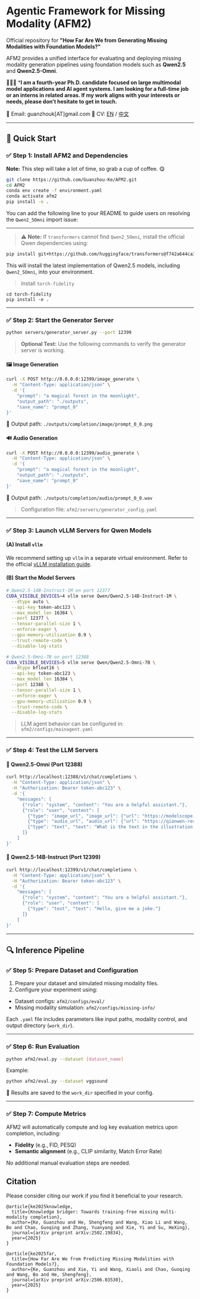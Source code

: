 # Agentic Framework for Missing Modality (AFM2)

Official repository for **"How Far Are We from Generating Missing Modalities with Foundation Models?"**

AFM2 provides a unified interface for evaluating and deploying missing modality generation pipelines using foundation models such as **Qwen2.5** and **Qwen2.5-Omni**.

💼💼💼
***I am a fourth-year Ph.D. candidate focused on large multimodal model applications and AI agent systems. I am looking for a full-time job or an interns in related areas. If my work aligns with your interests or needs, please don’t hesitate to get in touch.**

📧 Email: guanzhouk[AT]gmail.com
📄 CV: [EN](https://guanzhouk.top/files/guanzhou-ke-cv-en.pdf) / [中文](https://guanzhouk.top/files/guanzhouke-cv-cn-new.pdf)

---

## 🚀 Quick Start

### ✅ Step 1: Install AFM2 and Dependencies

**Note:** This step will take a lot of time, so grab a cup of coffee. 😋

```bash
git clone https://github.com/Guanzhou-Ke/AFM2.git
cd AFM2
conda env create -f environment.yaml
conda activate afm2
pip install -e .
```

You can add the following line to your README to guide users on resolving the `Qwen2_5Omni` import issue:

---

> ⚠️ **Note:** If `transformers` cannot find `Qwen2_5Omni`, install the official Qwen dependencies using:

```bash
pip install git+https://github.com/huggingface/transformers@f742a644ca32e65758c3adb36225aef1731bd2a8
```

This will install the latest implementation of Qwen2.5 models, including `Qwen2_5Omni`, into your environment.


> Install `torch-fidelity`

```
cd torch-fidelity
pip install -e .
```

---

### ✅ Step 2: Start the Generator Server

```bash
python servers/generator_server.py --port 12399
```

> **Optional Test:** Use the following commands to verify the generator server is working.

#### 🖼️ Image Generation

```bash
curl -X POST http://0.0.0.0:12399/image_generate \
  -H "Content-Type: application/json" \
  -d '{
    "prompt": "a magical forest in the moonlight",
    "output_path": "./outputs",
    "save_name": "prompt_0"
}'
```

📍 Output path: `./outputs/completion/image/prompt_0_0.png`

#### 🔊 Audio Generation

```bash
curl -X POST http://0.0.0.0:12399/audio_generate \
  -H "Content-Type: application/json" \
  -d '{
    "prompt": "a magical forest in the moonlight",
    "output_path": "./outputs",
    "save_name": "prompt_0"
}'
```

📍 Output path: `./outputs/completion/audio/prompt_0_0.wav`

> Configuration file: `afm2/servers/generator_config.yaml`

---

### ✅ Step 3: Launch vLLM Servers for Qwen Models

#### (A) Install `vllm`

We recommend setting up `vllm` in a separate virtual environment.
Refer to the official [vLLM installation guide](https://docs.vllm.ai/en/latest/getting_started/installation.html).

#### (B) Start the Model Servers

```bash
# Qwen2.5-14B-Instruct-1M on port 12377
CUDA_VISIBLE_DEVICES=4 vllm serve Qwen/Qwen2.5-14B-Instruct-1M \
  --dtype auto \
  --api-key token-abc123 \
  --max_model_len 16384 \
  --port 12377 \
  --tensor-parallel-size 1 \
  --enforce-eager \
  --gpu-memory-utilization 0.9 \
  --trust-remote-code \
  --disable-log-stats

# Qwen2.5-Omni-7B on port 12388
CUDA_VISIBLE_DEVICES=5 vllm serve Qwen/Qwen2.5-Omni-7B \
  --dtype bfloat16 \
  --api-key token-abc123 \
  --max_model_len 16384 \
  --port 12388 \
  --tensor-parallel-size 1 \
  --enforce-eager \
  --gpu-memory-utilization 0.9 \
  --trust-remote-code \
  --disable-log-stats
```

> LLM agent behavior can be configured in:
> `afm2/configs/mainagent.yaml`

---

### ✅ Step 4: Test the LLM Servers

#### 🧪 Qwen2.5-Omni (Port 12388)

```bash
curl http://localhost:12388/v1/chat/completions \
  -H "Content-Type: application/json" \
  -H "Authorization: Bearer token-abc123" \
  -d '{
    "messages": [
      {"role": "system", "content": "You are a helpful assistant."},
      {"role": "user", "content": [
        {"type": "image_url", "image_url": {"url": "https://modelscope.oss-cn-beijing.aliyuncs.com/resource/qwen.png"}},
        {"type": "audio_url", "audio_url": {"url": "https://qianwen-res.oss-cn-beijing.aliyuncs.com/Qwen2.5-Omni/cough.wav"}},
        {"type": "text", "text": "What is the text in the illustration and what is the sound in the audio?"}
      ]}
    ]
}'
```

#### 🧪 Qwen2.5-14B-Instruct (Port 12399)

```bash
curl http://localhost:12399/v1/chat/completions \
  -H "Content-Type: application/json" \
  -H "Authorization: Bearer token-abc123" \
  -d '{
    "messages": [
      {"role": "system", "content": "You are a helpful assistant."},
      {"role": "user", "content": [
        {"type": "text", "text": "Hello, give me a joke."}
      ]}
    ]
}'
```

---

## 🔍 Inference Pipeline

### ✅ Step 5: Prepare Dataset and Configuration

1. Prepare your dataset and simulated missing modality files.
2. Configure your experiment using:

* Dataset configs: `afm2/configs/eval/`
* Missing modality simulation: `afm2/configs/missing-info/`

Each `.yaml` file includes parameters like input paths, modality control, and output directory (`work_dir`).

---

### ✅ Step 6: Run Evaluation

```bash
python afm2/eval.py --dataset [dataset_name]
```

Example:

```bash
python afm2/eval.py --dataset vggsound
```

📁 Results are saved to the `work_dir` specified in your config.

---

### ✅ Step 7: Compute Metrics

AFM2 will automatically compute and log key evaluation metrics upon completion, including:

* **Fidelity** (e.g., FID, PESQ)
* **Semantic alignment** (e.g., CLIP similarity, Match Error Rate)

No additional manual evaluation steps are needed.


## Citation

Please consider citing our work if you find it beneficial to your research.
```
@article{ke2025knowledge,
  title={Knowledge bridger: Towards training-free missing multi-modality completion},
  author={Ke, Guanzhou and He, Shengfeng and Wang, Xiao Li and Wang, Bo and Chao, Guoqing and Zhang, Yuanyang and Xie, Yi and Su, HeXing},
  journal={arXiv preprint arXiv:2502.19834},
  year={2025}
}

@article{ke2025far,
  title={How Far Are We from Predicting Missing Modalities with Foundation Models?},
  author={Ke, Guanzhou and Xie, Yi and Wang, Xiaoli and Chao, Guoqing and Wang, Bo and He, Shengfeng},
  journal={arXiv preprint arXiv:2506.03530},
  year={2025}
}
```
